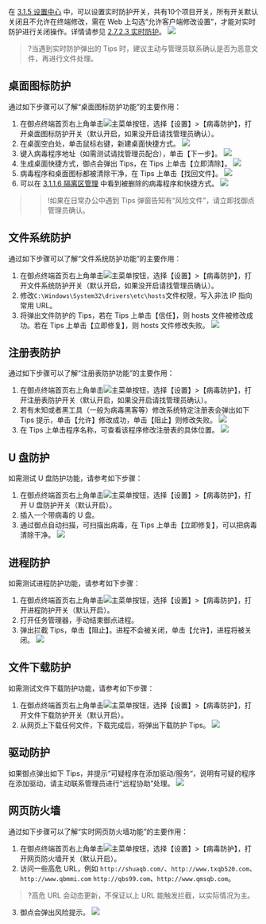 
在 [3.1.5 设置中心](#3.1.5-设置中心) 中，可以设置实时防护开关，共有10个项目开关，所有开关默认关闭且不允许在终端修改，需在 Web 上勾选“允许客户端修改设置”，才能对实时防护进行关闭操作。详情请参见 [2.7.2.3 实时防护](https://cloud.tencent.com/document/product/1009/40171)。
![](https://main.qcloudimg.com/raw/98e88257b43196687a83fd026372b2b7.png)
>?当遇到实时防护弹出的 Tips 时，建议主动与管理员联系确认是否为恶意文件，再进行文件处理。


## 桌面图标防护

通过如下步骤可以了解“桌面图标防护功能”的主要作用：
1. 在御点终端首页右上角单击<img src="https://main.qcloudimg.com/raw/6d0a55b03b29f0713a3a2fe0625a63dd.png" style="margin:0;">主菜单按钮，选择【设置】>【病毒防护】，打开桌面图标防护开关（默认开启，如果没开启请找管理员确认）。 
2. 在桌面空白处，单击鼠标右键，新建桌面快捷方式。
![](https://main.qcloudimg.com/raw/994bb7807198921b82708e5c985cc9bc.png)
3. 键入病毒程序地址（如需测试请找管理员配合），单击【下一步】。
![](https://main.qcloudimg.com/raw/3d6036b7e25753c3bac303f1eb4e7a08.png)
4. 生成桌面快捷方式，御点会弹出 Tips，在 Tips 上单击【立即清除】。
![](https://main.qcloudimg.com/raw/7ae6955a67eb79e2ef339e8f60c3b28b.png)
5. 病毒程序和桌面图标都被清除干净，在 Tips 上单击【找回文件】。
![](https://main.qcloudimg.com/raw/81a86dd0d4723fc25913a452ab22116d.png)
6. 可以在 [3.1.1.6 隔离区管理](#3.1.1.6-隔离区管理) 中看到被删除的病毒程序和快捷方式。
![](https://main.qcloudimg.com/raw/fca97687ee45f771c2d3458325b17c66.png)

>>!如果在日常办公中遇到 Tips 弹窗告知有“风险文件”，请立即找御点管理员确认。

## 文件系统防护

通过如下步骤可以了解“文件系统防护功能”的主要作用：
1. 在御点终端首页右上角单击<img src="https://main.qcloudimg.com/raw/6d0a55b03b29f0713a3a2fe0625a63dd.png" style="margin:0;">主菜单按钮，选择【设置】>【病毒防护】，打开文件系统防护开关（默认开启，如果没开启请找管理员确认）。 
2. 修改`C:\Windows\System32\drivers\etc\hosts`文件权限，写入非法 IP 指向常用 URL。
3. 将弹出文件防护的 Tips，若在 Tips 上单击【信任】，则 hosts 文件被修改成功。若在 Tips 上单击【立即修复】，则 hosts 文件修改失败。
![](https://main.qcloudimg.com/raw/0a8c4d784eaf4950227bf3f273be7f04.png)

## 注册表防护
通过如下步骤可以了解“注册表防护功能”的主要作用：
1. 在御点终端首页右上角单击<img src="https://main.qcloudimg.com/raw/6d0a55b03b29f0713a3a2fe0625a63dd.png" style="margin:0;">主菜单按钮，选择【设置】>【病毒防护】，打开注册表防护开关（默认开启，如果没开启请找管理员确认）。
2. 若有未知或者黑工具（一般为病毒黑客等）修改系统特定注册表会弹出如下 Tips 提示，单击【允许】修改成功，单击【阻止】则修改失败。
![](https://main.qcloudimg.com/raw/597bb3045efa0c15ec7fc6d0f3e5d993.png)
3. 在 Tips 上单击程序名称，可查看该程序修改注册表的具体位置。
![](https://main.qcloudimg.com/raw/b0f44bd9c4a55c0b261954fc4ecb76cf.png)


## U 盘防护
如需测试 U 盘防护功能，请参考如下步骤：  
1. 在御点终端首页右上角单击<img src="https://main.qcloudimg.com/raw/6d0a55b03b29f0713a3a2fe0625a63dd.png" style="margin:0;">主菜单按钮，选择【设置】>【病毒防护】，打开 U 盘防护开关（默认开启）。
2. 插入一个带病毒的 U 盘。
3. 通过御点自动扫描，可扫描出病毒，在 Tips 上单击【立即修复】，可以把病毒清除干净。
![](https://main.qcloudimg.com/raw/4d232b193b4e545c69b11394056ee6f6.png)

## 进程防护

如需测试进程防护功能，请参考如下步骤：  
1. 在御点终端首页右上角单击<img src="https://main.qcloudimg.com/raw/6d0a55b03b29f0713a3a2fe0625a63dd.png" style="margin:0;">主菜单按钮，选择【设置】>【病毒防护】，打开进程防护开关（默认开启）。
2. 打开任务管理器，手动结束御点进程。
3. 弹出拦截 Tips，单击【阻止】。进程不会被关闭，单击【允许】，进程将被关闭。
![](https://main.qcloudimg.com/raw/f69f5f0b76961933355c158306046fda.png)

## 文件下载防护

如需测试文件下载防护功能，请参考如下步骤：
1. 在御点终端首页右上角单击<img src="https://main.qcloudimg.com/raw/6d0a55b03b29f0713a3a2fe0625a63dd.png" style="margin:0;">主菜单按钮，选择【设置】>【病毒防护】，打开文件下载防护开关（默认开启）。
2. 从网页上下载任何文件，下载完成后，将弹出下载防护 Tips。
![](https://main.qcloudimg.com/raw/6b9e4636b53b962998ae4da70ef94198.png)

##  驱动防护
如果御点弹出如下 Tips，并提示“可疑程序在添加驱动/服务“，说明有可疑的程序在添加驱动，请主动联系管理员进行“远程协助”处理。
![](https://main.qcloudimg.com/raw/4c41492c94a7f2ddeaf1af665e9f5f02.png)

## 网页防火墙

通过如下步骤可以了解“实时网页防火墙功能”的主要作用：
1. 在御点终端首页右上角单击<img src="https://main.qcloudimg.com/raw/6d0a55b03b29f0713a3a2fe0625a63dd.png" style="margin:0;">主菜单按钮，选择【设置】>【病毒防护】，打开网页防火墙开关（默认开启）。
2. 访问一些高危 URL，例如 `http://shuaqb.com/`、`http://www.txqb520.com`、`http://www.qbmmi.com`
`http://qbs99.com`、`http://www.qmsqb.com`。
>?高危 URL 会动态更新，不保证以上 URL 能触发拦截，以实际情况为主。
3. 御点会弹出风险提示。
![](https://main.qcloudimg.com/raw/b32aab6b75cf52ca1754a4fc0a5e17b6.png)
